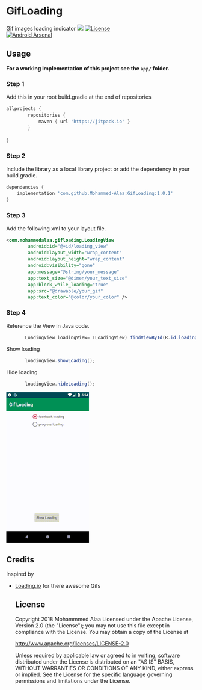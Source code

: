 # GifLoading
Gif images loading indicator
[![](https://jitpack.io/v/Mohammed-Alaa/GifLoading.svg)](https://jitpack.io/#Mohammed-Alaa/GifLoading)
[![License](https://img.shields.io/badge/license-Apache%202-green.svg)](https://www.apache.org/licenses/LICENSE-2.0)  
[![Android Arsenal](https://img.shields.io/badge/Android%20Arsenal-GifLoading-brightgreen.svg?style=flat)](https://android-arsenal.com/details/1/7512)
## Usage

**For a working implementation of this project see the `app/` folder.**

### Step 1

Add this in your root build.gradle at the end of repositories
```groovy
allprojects {
		repositories {
			maven { url 'https://jitpack.io' }
		}
     
}
```

### Step 2

Include the library as a local library project or add the dependency in your build.gradle.

```groovy
dependencies {
    implementation 'com.github.Mohammed-Alaa:GifLoading:1.0.1'
}
```	

### Step 3

Add the following xml to your layout file.

```xml
<com.mohammedalaa.gifloading.LoadingView
        android:id="@+id/loading_view"
        android:layout_width="wrap_content"
        android:layout_height="wrap_content"
        android:visibility="gone"
        app:message="@string/your_message"
        app:text_size="@dimen/your_text_size"
        app:block_while_loading="true"
        app:src="@drawable/your_gif"
        app:text_color="@color/your_color" />
```

### Step 4

Reference the View in Java code.

```java
       LoadingView loadingView= (LoadingView) findViewById(R.id.loading_view);
```
Show loading
```java
       loadingView.showLoading();
```
Hide loading
```java
       loadingView.hideLoading();
```
  ![](gifloading.gif)
  
  
  ## Credits

Inspired by 

- [Loading.io](https://www.loading.io) for there awesome Gifs
  
  ## License

    Copyright 2018 Mohammmed Alaa
	Licensed under the Apache License, Version 2.0 (the "License");
	you may not use this file except in compliance with the License.
	You may obtain a copy of the License at

     http://www.apache.org/licenses/LICENSE-2.0

	Unless required by applicable law or agreed to in writing, software
	distributed under the License is distributed on an "AS IS" BASIS,
	WITHOUT WARRANTIES OR CONDITIONS OF ANY KIND, either express or implied.
	See the License for the specific language governing permissions and
	limitations under the License.
  
